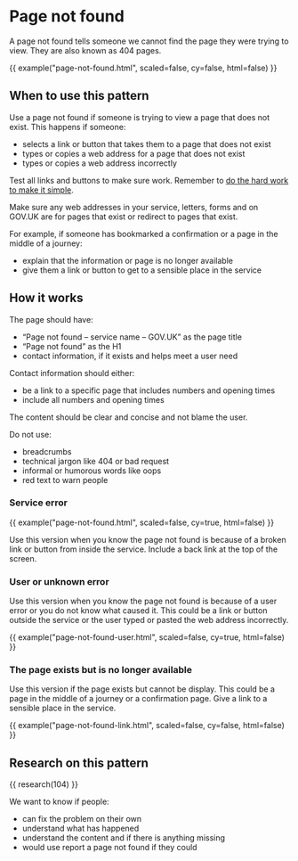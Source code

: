 # Page not found

A page not found tells someone we cannot find the page they were trying to view. They are also known as 404 pages.

{{ example("page-not-found.html", scaled=false, cy=false, html=false) }}

## When to use this pattern

Use a page not found if someone is trying to view a page that does not exist. This happens if someone:

- selects a link or button that takes them to a page that does not exist
- types or copies a web address for a page that does not exist
- types or copies a web address incorrectly

Test all links and buttons to make sure work. Remember to [do the hard work to make it simple](https://www.gov.uk/guidance/government-design-principles#do-the-hard-work-to-make-it-simple).

Make sure any web addresses in your service, letters, forms and on GOV.UK are for pages that exist or redirect to pages that exist.

For example, if someone has bookmarked a confirmation or a page in the middle of a journey:

- explain that the information or page is no longer available
- give them a link or button to get to a sensible place in the service

## How it works

The page should have:

- “Page not found – service name – GOV.UK” as the page title
- “Page not found” as the H1
- contact information, if it exists and helps meet a user need

Contact information should either:

- be a link to a specific page that includes numbers and opening times
- include all numbers and opening times

The content should be clear and concise and not blame the user.

Do not use:

- breadcrumbs
- technical jargon like 404 or bad request
- informal or humorous words like oops
- red text to warn people

### Service error

{{ example("page-not-found.html", scaled=false, cy=true, html=false) }}

Use this version when you know the page not found is because of a broken link or button from inside the service. Include a back link at the top of the screen.

### User or unknown error

Use this version when you know the page not found is because of a user error or you do not know what caused it. This could be a link or button outside the service or the user typed or pasted the web address incorrectly.

{{ example("page-not-found-user.html", scaled=false, cy=true, html=false) }}

### The page exists but is no longer available

Use this version if the page exists but cannot be display. This could be a page in the middle of a journey or a confirmation page. Give a link to a sensible place in the service.

{{ example("page-not-found-link.html", scaled=false, cy=false, html=false) }}

## Research on this pattern

{{ research(104) }}

We want to know if people:

- can fix the problem on their own
- understand what has happened
- understand the content and if there is anything missing
- would use report a page not found if they could